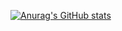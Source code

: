 [![Anurag's GitHub stats](https://github-readme-stats.vercel.app/api?username=DjalmaFelipe02)](https://github.com/anuraghazra/github-readme-stats)
